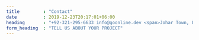 ```yaml
---
title         : "Contact"
date          : 2019-12-23T20:17:01+06:00
heading       : "+92-321-295-6633 info@goonline.dev <span>Johar Town, Lahore</span>"
form_heading  : "TELL US ABOUT YOUR PROJECT"
---
```


